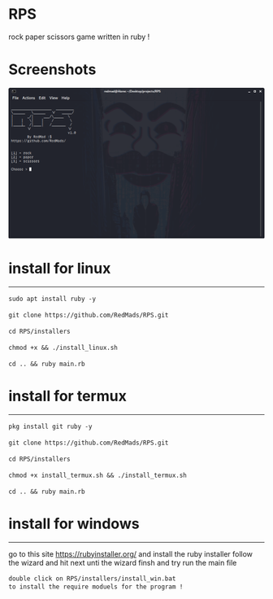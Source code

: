 # RPS
rock paper scissors game written in ruby !


# Screenshots

![RPS](https://github.com/RedMads/RPS/blob/main/screenshots/main.png)


# install for linux
***
```
sudo apt install ruby -y 

git clone https://github.com/RedMads/RPS.git

cd RPS/installers

chmod +x && ./install_linux.sh

cd .. && ruby main.rb

```

# install for termux
***
```
pkg install git ruby -y

git clone https://github.com/RedMads/RPS.git

cd RPS/installers

chmod +x install_termux.sh && ./install_termux.sh

cd .. && ruby main.rb
```

# install for windows
***
go to this site https://rubyinstaller.org/ and install the ruby installer
follow the wizard and hit next unti the wizard finsh and try run the main file

```
double click on RPS/installers/install_win.bat
to install the require moduels for the program !
```
